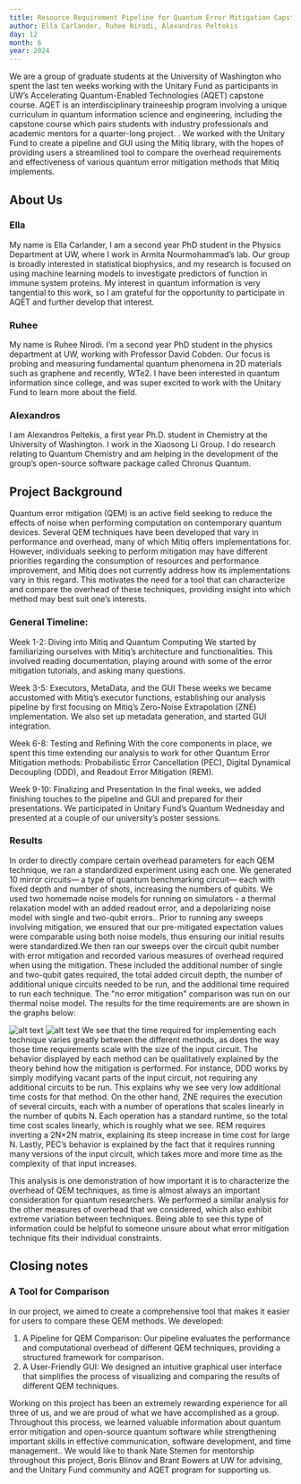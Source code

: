 ```yaml
---
title: Resource Requirement Pipeline for Quantum Error Mitigation Capstone
author: Ella Carlander, Ruhee Nirodi, Alexandros Peltekis 
day: 12
month: 6
year: 2024
---
```


We are a group of graduate students at the University of Washington who spent the last ten weeks working with the Unitary Fund as participants in UW’s Accelerating Quantum-Enabled Technologies (AQET) capstone course. AQET is an interdisciplinary traineeship program involving a unique curriculum in quantum information science and engineering, including the capstone course which pairs students  with industry professionals and academic mentors for a quarter-long project.  . We worked with the Unitary Fund to create a pipeline and GUI using the Mitiq library, with the hopes of providing users a streamlined tool to compare the overhead requirements and effectiveness of various quantum error mitigation methods that Mitiq implements. 

## About Us

### Ella
My name is Ella Carlander, I am a second year PhD student in the Physics Department at UW, where I work in Armita Nourmohammad’s lab. Our group is broadly interested in statistical biophysics, and my research is focused on using machine learning models to investigate predictors of function in immune system proteins. My interest in quantum information is very tangential to this work, so I am grateful for the opportunity to participate in AQET and further develop that interest.

### Ruhee
My name is Ruhee Nirodi. I’m a second year PhD student in the physics department at UW, working with Professor David Cobden. Our focus is probing and measuring fundamental quantum phenomena in 2D materials such as graphene and recently, WTe2. I have been interested in quantum information since college, and was super excited to work with the Unitary Fund to learn more about the field.

### Alexandros
I am Alexandros Peltekis, a first year Ph.D. student in Chemistry at the University of Washington. I work in the Xiaosong Li Group. I do research relating to Quantum Chemistry and am helping in the development of the group’s open-source software package called Chronus Quantum.


## Project Background
Quantum error mitigation (QEM) is an active field seeking to reduce the effects of noise when performing computation on contemporary quantum devices. Several QEM techniques have been developed that vary in performance and overhead, many of which Mitiq offers implementations for. However, individuals seeking to perform mitigation may have different priorities regarding the consumption of resources and performance improvement, and Mitiq does not currently address how its implementations vary in this regard. This motivates the need for a tool that can characterize and compare the overhead of these techniques, providing insight into which method may best suit one’s interests. 

### General Timeline:
Week 1-2: Diving into Mitiq and Quantum Computing We started by familiarizing ourselves with Mitiq’s architecture and functionalities. This involved reading documentation, playing around with some of the error mitigation tutorials, and asking many questions.

Week 3-5: Executors, MetaData, and the GUI These weeks we became accustomed with Mitiq’s executor functions, establishing our analysis pipeline by first focusing on Mitiq’s Zero-Noise Extrapolation (ZNE) implementation. We also set up metadata generation, and started GUI integration.

Week 6-8: Testing and Refining With the core components in place, we spent this time extending our analysis to work for other Quantum Error Mitigation methods:  Probabilistic Error Cancellation (PEC),  Digital Dynamical Decoupling (DDD), and Readout Error Mitigation (REM).

Week 9-10: Finalizing and Presentation In the final weeks, we added finishing touches to the pipeline and GUI and prepared for their presentations. We participated in Unitary Fund’s Quantum Wednesday and presented at a couple of our university’s poster sessions.

### Results
In order to directly compare certain overhead parameters for each QEM technique, we ran a standardized experiment using each one. We generated 10 mirror circuits— a type of quantum benchmarking circuit— each with fixed depth and number of shots, increasing the numbers of qubits. We used two homemade noise models for running on simulators - a thermal relaxation model with an added readout error, and a depolarizing noise model with single and two-qubit errors.. Prior to running any sweeps involving mitigation, we ensured that our pre-mitigated expectation values were comparable using both noise models, thus ensuring our initial results were standardized.We then  ran our sweeps over the circuit qubit number with error mitigation and  recorded  various measures of overhead required when using the mitigation. These included the additional number of single and two-qubit gates required, the total added circuit depth, the number of additional unique circuits needed to be run, and  the additional time required to run each technique. The "no error mitigation" comparison was run on our thermal noise model. The results for the time requirements are are shown in the graphs below:

  ![alt text](/images/capstone_UW_24_time.png)                                       ![alt text](/images/capstone_UW_24_time_zoomed.png)
We see that the time required for implementing each technique varies greatly between the different methods, as does the way those time requirements scale with the size of the input circuit. The behavior displayed by each method can be qualitatively explained by the theory behind how the mitigation is performed. For instance, DDD works by simply modifying vacant parts of the input circuit, not requiring any additional circuits to be run. This explains why we see very low additional time costs for that method. On the other hand, ZNE requires the execution of several circuits, each with a number of operations that scales linearly in the number of qubits N. Each operation has a standard runtime, so the total time cost scales linearly, which is roughly what we see. REM requires inverting a 2N×2N matrix, explaining its steep increase in time cost for large N. Lastly, PEC’s behavior is explained by the fact that it requires running many versions of the input circuit, which takes more and more time as the complexity of that input increases.

 This analysis is one demonstration of how important it is to characterize the overhead of QEM techniques, as time is almost always an important consideration for quantum researchers. We performed a similar analysis for the other measures of overhead that we considered, which also exhibit extreme variation between techniques. Being able to see this type of information could be helpful to someone unsure about what error mitigation technique fits their individual constraints.


## Closing notes

### A Tool for Comparison
In our project, we aimed to create a comprehensive tool that makes it easier for users to compare these QEM methods. We developed:
1. A Pipeline for QEM Comparison: Our pipeline evaluates the performance and computational overhead of different QEM techniques, providing a structured framework for comparison.
2. A User-Friendly GUI: We designed an intuitive graphical user interface that simplifies the process of visualizing and comparing the results of different QEM techniques.

Working on this project has been an extremely rewarding experience for all three of us, and we are proud of what we have accomplished as a group. Throughout this process, we learned valuable information about quantum error mitigation and open-source quantum software while strengthening important skills in effective communication, software development, and time management.. We would like to thank Nate Stemen for mentorship throughout this project, Boris Blinov and Brant Bowers at UW for advising, and the Unitary Fund community and AQET program for supporting us. 

